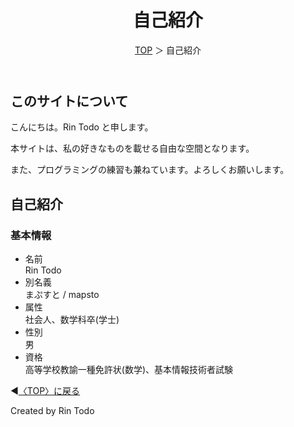 <!--
layout: page
title: "自己紹介"
permalink: /profile
-->





<html lang="ja">
   </head>
    <body>
        <div class="wrap">
            <header>
                <h1>自己紹介</h1>
                <span><a href="/tinyspace/index.html">TOP</a> ＞ 自己紹介</span>
            </header>
            <main>
            <h2>このサイトについて</h2>
            <p>こんにちは。Rin Todo と申します。</p>
            <p>本サイトは、私の好きなものを載せる自由な空間となります。</p>
            <p>また、プログラミングの練習も兼ねています。よろしくお願いします。</p>
            <h2>自己紹介</h2>
            <h3>基本情報</h3>
            <ul>
                <li>名前</li>Rin Todo 
                <li>別名義</li>まぷすと / mapsto
                <li>属性</li>社会人、数学科卒(学士)
                <li>性別</li>男
                <li>資格</li>高等学校教諭一種免許状(数学)、基本情報技術者試験
            </ul>
            </main>
            <footer class="footer">
                <p>◀<a href="/index.html">〈TOP〉に戻る</a></p>
                Created by Rin Todo 
            </footer>
        </div>
    </body>
</html>